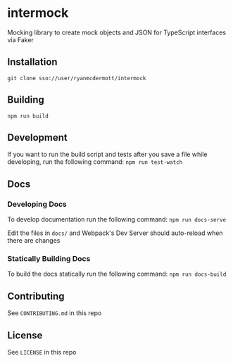 # intermock
Mocking library to create mock objects and JSON for TypeScript interfaces via Faker

## Installation
`git clone sso://user/ryanmcdermott/intermock`

## Building
`npm run build`

## Development
If you want to run the build script and tests after you save a file while developing,
run the following command:
`npm run test-watch`

## Docs
### Developing Docs
To develop documentation run the following command:
`npm run docs-serve`

Edit the files in `docs/` and Webpack's Dev Server should auto-reload when there are changes

### Statically Building Docs
To build the docs statically run the following command:
`npm run docs-build`

## Contributing
See `CONTRIBUTING.md` in this repo

## License
See `LICENSE` in this repo

